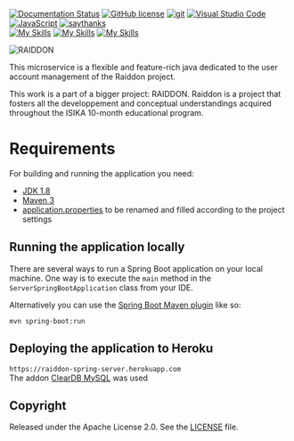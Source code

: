 
[![Documentation Status](https://readthedocs.org/projects/ansicolortags/badge/?version=latest)](http://ansicolortags.readthedocs.io/?badge=latest)
[![GitHub license](https://img.shields.io/github/license/Naereen/StrapDown.js.svg)](https://github.com/Farah404/Raiddon-bnet-data/blob/master/LICENSE)
[![git](https://badgen.net/badge/icon/git?icon=git&label)](https://git-scm.com)
[![Visual Studio Code](https://img.shields.io/badge/--007ACC?logo=visual%20studio%20code&logoColor=ffffff)](https://code.visualstudio.com/)
[![JavaScript](https://img.shields.io/badge/--F7DF1E?logo=javascript&logoColor=000)](https://www.javascript.com/)
[![saythanks](https://img.shields.io/badge/say-thanks-ff69b4.svg)](https://i.pinimg.com/originals/21/f0/92/21f0929a92ebe840eb932af199fb3260.gif)
<br />
[![My Skills](https://skills.thijs.gg/icons?i=java)](https://skills.thijs.gg)
[![My Skills](https://skills.thijs.gg/icons?i=git)](https://skills.thijs.gg)
[![My Skills](https://skills.thijs.gg/icons?i=mysql)](https://skills.thijs.gg)


![RAIDDON](https://user-images.githubusercontent.com/96427557/200582770-00732e9c-733b-4706-acaf-f7a082bb4e78.png)

This microservice  is a flexible and feature-rich java dedicated to the user account management of the Raiddon project.  

This work is a part of a bigger project: RAIDDON. Raiddon is a project that fosters all the developpement and conceptual understandings acquired throughout the ISIKA 10-month educational program.

# Requirements
For building and running the application you need:

- [JDK 1.8](http://www.oracle.com/technetwork/java/javase/downloads/jdk8-downloads-2133151.html)
- [Maven 3](https://maven.apache.org)
- [application.properties](https://github.com/Farah404/Raiddon-spring-server/blob/master/src/main/resources/application.properties.sample) to be renamed and filled according to the project settings

## Running the application locally

There are several ways to run a Spring Boot application on your local machine. One way is to execute the `main` method in the `ServerSpringBootApplication` class from your IDE.

Alternatively you can use the [Spring Boot Maven plugin](https://docs.spring.io/spring-boot/docs/current/reference/html/build-tool-plugins-maven-plugin.html) like so:

```shell
mvn spring-boot:run
```
## Deploying the application to Heroku
```https://raiddon-spring-server.herokuapp.com```<br />
The addon [ClearDB MySQL](https://devcenter.heroku.com/articles/cleardb) was used

## Copyright

Released under the Apache License 2.0. See the [LICENSE](https://github.com/codecentric/springboot-sample-app/blob/master/LICENSE) file.
